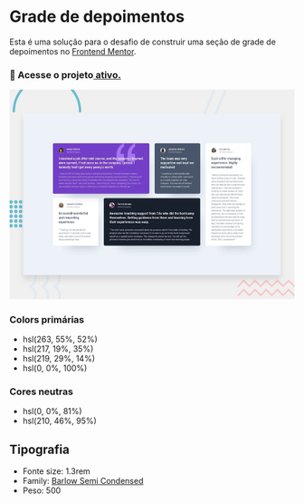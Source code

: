 # Grade de depoimentos

Esta é uma solução para o desafio de construir uma seção de grade de depoimentos no [Frontend Mentor](https://www.frontendmentor.io/challenges/testimonials-grid-section-Nnw6J7Un7/hub).

### 🔗 Acesse o projeto<a href="https://keylalins.github.io/bikcraft-landing-page/" title="Acessar" target="_blank"> ativo.</a>
<img src="./design/desktop-preview.jpg">

### Colors primárias
- hsl(263, 55%, 52%)
- hsl(217, 19%, 35%)
- hsl(219, 29%, 14%)
- hsl(0, 0%, 100%)

### Cores neutras
- hsl(0, 0%, 81%)
- hsl(210, 46%, 95%)

## Tipografia
- Fonte size: 1.3rem
- Family: [Barlow Semi Condensed](https://fonts.google.com/specimen/Barlow+Semi+Condensed)
- Peso: 500